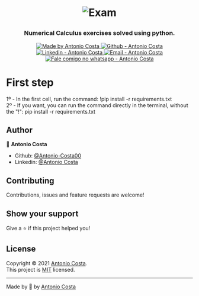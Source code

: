 <h1 align="center">
  
 ![Exam](https://user-images.githubusercontent.com/87380701/136677614-7531cec8-f0c4-4069-96f9-c2b168b13977.png)
</h1>

<h3 align="center" >
  Numerical Calculus exercises solved using python.
</h3>

<p align="center">

  <a href="https://github.com/Antonio-Costa00" target="_blank">
    <img alt="Made by Antonio Costa" src="https://img.shields.io/badge/made%20by-Antonio_Costa-informational">
  </a>
  <a href="https://github.com/Antonio-Costa00" target="_blank" >
    <img alt="Github - Antonio Costa" src="https://img.shields.io/badge/Github--%23F8952D?style=social&logo=github">
  </a>
  <a href="https://www.linkedin.com/in/antonio-costa-099ab0182/" target="_blank" >
    <img alt="Linkedin - Antonio Costa" src="https://img.shields.io/badge/Linkedin--%23F8952D?style=social&logo=linkedin">
  </a>
  <a href="mailto:juninhomathoni99@gmail.com" target="_blank" >
    <img alt="Email - Antonio Costa" src="https://img.shields.io/badge/Email--%23F8952D?style=social&logo=gmail">
  </a>
  <a href="https://api.whatsapp.com/send?phone=5519992685736"
        target="_blank" >
    <img alt="Fale comigo no whatsapp - Antonio Costa" src="https://img.shields.io/badge/Whatsapp--%23F8952D?style=social&logo=whatsapp">
  </a>

</p>

# First step

1º - In the first cell, run the command: !pip install -r requirements.txt<br/>
2º - If you want, you can run the command directly in the terminal, without the "!": pip install -r requirements.txt<br/>

## Author

👤 **Antonio Costa**

* Github: [@Antonio-Costa00](https://github.com/Antonio-Costa00)
* Linkedin: [@Antonio Costa](https://www.linkedin.com/in/antonio-costa-099ab0182/)

## Contributing

Contributions, issues and feature requests are welcome!

## Show your support

Give a ⭐️ if this project helped you!

## License

Copyright © 2021 [Antonio Costa](https://github.com/Antonio-Costa00).<br />
This project is [MIT](https://github.com/Antonio-Costa00/Calculus-exercises/blob/main/LICENSE) licensed.

---

Made by :blue_heart: by [Antonio Costa](https://github.com/Antonio-Costa00)
